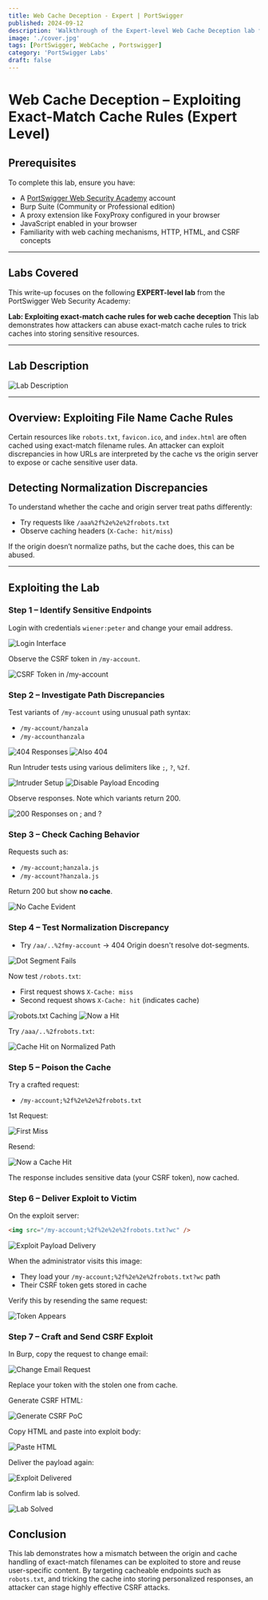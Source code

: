 ```yaml
---
title: Web Cache Deception - Expert | PortSwigger
published: 2024-09-12
description: 'Walkthrough of the Expert-level Web Cache Deception lab from PortSwigger Academy, focusing on exploiting exact-match cache rules using advanced path normalization techniques.'
image: './cover.jpg'
tags: [PortSwigger, WebCache , Portswigger]
category: 'PortSwigger Labs'
draft: false
---
```


# Web Cache Deception – Exploiting Exact-Match Cache Rules (Expert Level)

## Prerequisites

To complete this lab, ensure you have:

* A [PortSwigger Web Security Academy](https://portswigger.net/web-security) account
* Burp Suite (Community or Professional edition)
* A proxy extension like FoxyProxy configured in your browser
* JavaScript enabled in your browser
* Familiarity with web caching mechanisms, HTTP, HTML, and CSRF concepts

---

## Labs Covered

This write-up focuses on the following **EXPERT-level lab** from the PortSwigger Web Security Academy:

**Lab: Exploiting exact-match cache rules for web cache deception**
This lab demonstrates how attackers can abuse exact-match cache rules to trick caches into storing sensitive resources.

---

## Lab Description

![Lab Description](https://github.com/user-attachments/assets/757cc6d4-4764-4097-bf87-83fb43ae352c)

---

## Overview: Exploiting File Name Cache Rules

Certain resources like `robots.txt`, `favicon.ico`, and `index.html` are often cached using exact-match filename rules. An attacker can exploit discrepancies in how URLs are interpreted by the cache vs the origin server to expose or cache sensitive user data.



## Detecting Normalization Discrepancies

To understand whether the cache and origin server treat paths differently:

* Try requests like `/aaa%2f%2e%2e%2frobots.txt`
* Observe caching headers (`X-Cache: hit/miss`)

If the origin doesn’t normalize paths, but the cache does, this can be abused.

---

## Exploiting the Lab

### Step 1 – Identify Sensitive Endpoints

Login with credentials `wiener:peter` and change your email address.

![Login Interface](https://github.com/user-attachments/assets/be70e9f3-21d8-4c07-9c35-903d9b648447)

Observe the CSRF token in `/my-account`.

![CSRF Token in /my-account](https://github.com/user-attachments/assets/9114f8cc-bd8c-436c-a5b0-45aa616e099f)


### Step 2 – Investigate Path Discrepancies

Test variants of `/my-account` using unusual path syntax:

* `/my-account/hanzala`
* `/my-accounthanzala`

![404 Responses](https://github.com/user-attachments/assets/bbb18c69-3c31-4d68-a0e8-49fc10b3f1d6)
![Also 404](https://github.com/user-attachments/assets/fee10535-45bf-4537-8647-c62b72031289)

Run Intruder tests using various delimiters like `;`, `?`, `%2f`.

![Intruder Setup](https://github.com/user-attachments/assets/4d42917f-d4f1-4812-8042-ed6180f69494)
![Disable Payload Encoding](https://github.com/user-attachments/assets/f0ab261a-5995-448a-8723-22847d43ce78)

Observe responses. Note which variants return 200.

![200 Responses on ; and ?](https://github.com/user-attachments/assets/bfe24e8e-13b3-4afa-b5b0-5d801510d134)


### Step 3 – Check Caching Behavior

Requests such as:

* `/my-account;hanzala.js`
* `/my-account?hanzala.js`

Return 200 but show **no cache**.

![No Cache Evident](https://github.com/user-attachments/assets/36b964c8-6b8d-4c1d-bd8b-40173d19d9f6)



### Step 4 – Test Normalization Discrepancy

* Try `/aa/..%2fmy-account` → 404
  Origin doesn't resolve dot-segments.

![Dot Segment Fails](https://github.com/user-attachments/assets/2e4dc716-dc96-4df9-8ac3-77815beaeffb)

Now test `/robots.txt`:

* First request shows `X-Cache: miss`
* Second request shows `X-Cache: hit` (indicates cache)

![robots.txt Caching](https://github.com/user-attachments/assets/e6592c65-eb4f-4443-8dd0-fa355af2717a)
![Now a Hit](https://github.com/user-attachments/assets/6b6fb2f2-4171-4d59-9176-4c6017aa6fed)

Try `/aaa/..%2frobots.txt`:

![Cache Hit on Normalized Path](https://github.com/user-attachments/assets/9306a0d6-18da-4d4b-894c-63590584fa1b)



### Step 5 – Poison the Cache

Try a crafted request:

* `/my-account;%2f%2e%2e%2frobots.txt`

1st Request:

![First Miss](https://github.com/user-attachments/assets/bf0f05d8-0033-4b7f-b4ee-dce2a7adfee4)

Resend:

![Now a Cache Hit](https://github.com/user-attachments/assets/675c8744-a3f1-4553-bdc3-02c833bdd853)

The response includes sensitive data (your CSRF token), now cached.


### Step 6 – Deliver Exploit to Victim

On the exploit server:

```html
<img src="/my-account;%2f%2e%2e%2frobots.txt?wc" />
```

![Exploit Payload Delivery](https://github.com/user-attachments/assets/7aaf0ece-38f8-4925-a30c-e568643f27c4)

When the administrator visits this image:

* They load your `/my-account;%2f%2e%2e%2frobots.txt?wc` path
* Their CSRF token gets stored in cache

Verify this by resending the same request:

![Token Appears](https://github.com/user-attachments/assets/2890699e-ee32-4fd7-9b4b-7772af7e4235)



### Step 7 – Craft and Send CSRF Exploit

In Burp, copy the request to change email:

![Change Email Request](https://github.com/user-attachments/assets/a9f8ebe3-caaa-4507-b0be-62f07a32a34b)

Replace your token with the stolen one from cache.

Generate CSRF HTML:

![Generate CSRF PoC](https://github.com/user-attachments/assets/3d0c8378-1706-4e5f-b9fd-56b9695439c9)

Copy HTML and paste into exploit body:

![Paste HTML](https://github.com/user-attachments/assets/b6dec4e3-5501-42b4-911c-c4573b8c2847)

Deliver the payload again:

![Exploit Delivered](https://github.com/user-attachments/assets/7b205cc4-d0d2-471a-b9ca-8bb6b63119ce)

Confirm lab is solved.

![Lab Solved](https://github.com/user-attachments/assets/bf0ae86d-1cfc-4c36-b6ad-31491f55cf3d)



## Conclusion

This lab demonstrates how a mismatch between the origin and cache handling of exact-match filenames can be exploited to store and reuse user-specific content. By targeting cacheable endpoints such as `robots.txt`, and tricking the cache into storing personalized responses, an attacker can stage highly effective CSRF attacks.

